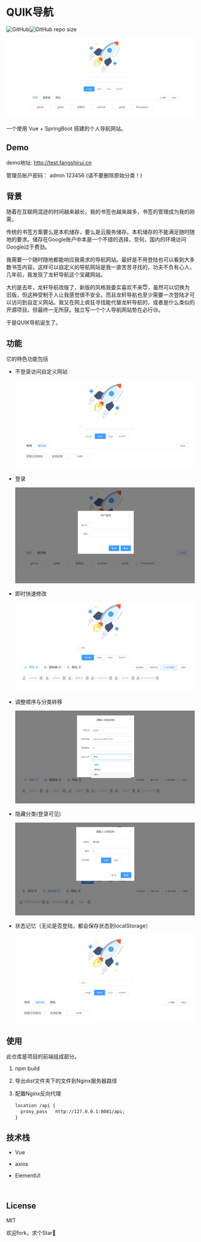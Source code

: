 # QUIK导航

![GitHub](https://img.shields.io/github/license/fangshirui/quik-nav-front-end)![GitHub repo size](https://img.shields.io/github/repo-size/fangshirui/quik-nav-front-end)

![image-20200904202434156](image/image-20200904202434156.png)



一个使用 Vue + SpringBoot 搭建的个人导航网站。



## Demo

demo地址:
http://test.fangshirui.cn

管理员账户密码： admin 123456 (请不要删除原始分类！)



## 背景

随着在互联网混迹的时间越来越长，我的书签也越来越多，书签的管理成为我的刚需。

传统的书签方案要么是本机储存，要么是云服务储存。本机储存的不能满足随时随地的要求。储存在Google账户中本是一个不错的选择，奈何，国内的环境访问Google过于费劲。

我需要一个随时随地都能响应我需求的导航网站。最好是不用登陆也可以看到大多数书签内容。这样可以自定义的导航网站是我一直苦苦寻找的，功夫不负有心人，几年前，我发现了龙轩导航这个宝藏网站。

大约是去年，龙轩导航改版了，新版的风格我委实喜欢不来:innocent:，虽然可以切换为旧版，但这种受制于人让我感觉很不安全。而且龙轩导航也至少需要一次登陆才可以访问到自定义网站。我又在网上疯狂寻找能代替龙轩导航的，或者是什么类似的开源项目。但最终一无所获。独立写一个个人导航网站势在必行:cry:。

于是QUIK导航诞生了。



##  功能

它的特色功能包括

* 不登录访问自定义网站

    ![image-20200904210912304](image/image-20200904210912304.png)

* 登录

    ![image-20200904204512615](image/image-20200904204512615.png)

* 即时快速修改

    ![image-20200904204624855](image/image-20200904204624855.png)

* 调整顺序与分类转移

    ![image-20200904204746329](image/image-20200904204746329.png)

* 隐藏分类(登录可见)

    ![image-20200904204822258](image/image-20200904204822258.png)

* 状态记忆（无论是否登陆，都会保存状态到localStorage）

    ![image-20200904204854895](image/image-20200904204854895.png)





## 使用

此仓库是项目的前端组成部分。



1. npm build 

2. 导出dist文件夹下的文件到Nginx服务器路径

3. 配置Nginx反向代理

    ```
    location /api {
      proxy_pass   http://127.0.0.1:8081/api;
    }
    ```

    





## 技术栈

* Vue

* axios

* ElementUI


​    

## License

MIT


欢迎fork，求个Star🤗

